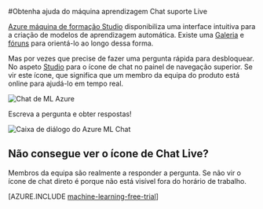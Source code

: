 <properties 
    pageTitle="Obtenha ajuda do máquina aprendizagem Chat suporte Live | Microsoft Azure" 
    description="Obtenha ajuda em tempo real para máquina aprendizagem na nuvem com a funcionalidade de suporte de Chat Live." 
    services="machine-learning" 
    documentationCenter="" 
    authors="garyericson" 
    manager="opapel" 
    editor="cgronlun"/>
<tags 
    ms.service="machine-learning" 
    ms.workload="data-services" 
    ms.tgt_pltfrm="na" 
    ms.devlang="na" 
    ms.topic="article" 
    ms.date="09/29/2016" 
    ms.author="garye"/>
#<a name="get-help-from-machine-learning-live-chat-support"></a>Obtenha ajuda do máquina aprendizagem Chat suporte Live

[Azure máquina de formação Studio](machine-learning-what-is-ml-studio.md) disponibiliza uma interface intuitiva para a criação de modelos de aprendizagem automática. Existe uma [Galeria](machine-learning-gallery-how-to-use-contribute-publish.md) e [fóruns](https://social.msdn.microsoft.com/forums/azure/home?forum=MachineLearning) para orientá-lo ao longo dessa forma. 

Mas por vezes que precise de fazer uma pergunta rápida para desbloquear. No aspeto [Studio](machine-learning-what-is-ml-studio.md) para o ícone de chat no painel de navegação superior.  Se vir este ícone, que significa que um membro da equipa do produto está online para ajudá-lo em tempo real.

![Chat de ML Azure](./media/machine-learning-live-chat/AzureMLChatNavBar.png)

Escreva a pergunta e obter respostas!

![Caixa de diálogo do Azure ML Chat](./media/machine-learning-live-chat/AzureMLChat.png)

## <a name="dont-see-the-live-chat-icon"></a>Não consegue ver o ícone de Chat Live?
Membros da equipa são realmente a responder a pergunta. Se não vir o ícone de chat direto é porque não está visível fora do horário de trabalho. 

[AZURE.INCLUDE [machine-learning-free-trial](../../includes/machine-learning-free-trial.md)] 
